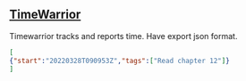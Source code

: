 ## [TimeWarrior](https://timewarrior.net/docs/)

Timewarrior tracks and reports time. Have export json format.

```json
[
{"start":"20220328T090953Z","tags":["Read chapter 12"]}
]
```